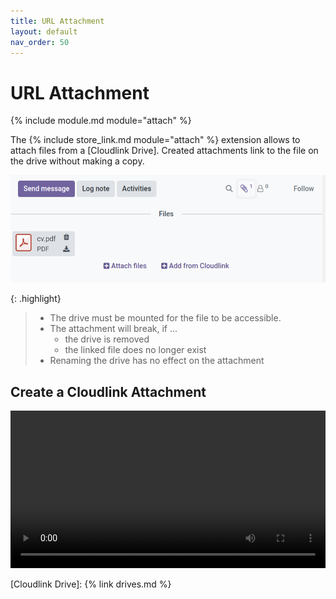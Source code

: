 ```yaml
---
title: URL Attachment
layout: default
nav_order: 50
---
```


# URL Attachment

{% include module.md module="attach" %}

The {% include store_link.md module="attach" %} extension allows to attach files from a [Cloudlink Drive].
Created attachments link to the file on the drive without making a copy.

![URL Attachment](assets/url_attachment.png)

{: .highlight}
> - The drive must be mounted for the file to be accessible. 
> - The attachment will break, if ...
>   - the drive is removed
>   - the linked file does no longer exist
> - Renaming the drive has no effect on the attachment

## Create a Cloudlink Attachment

<video width="100%" controls>
  <source src="assets/url_attachment.mp4" type="video/mp4">
Your browser does not support the video tag.
</video>

[Cloudlink Drive]: {% link drives.md %}